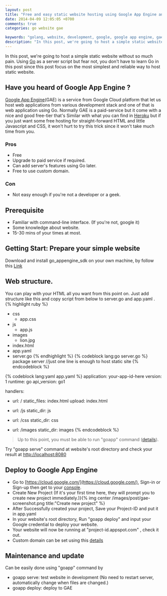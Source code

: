 ```yaml
---
layout: post
title: "Free and easy static website hosting using Google App Engine and Go's runtime"
date: 2014-04-09 12:05:05 +0700
comments: true
categories: go website gae

keywords: "golang, website, development, google, google app engine, gae"
description: "In this post, we're going to host a simple static website without so much pain. Using Go as a server script but fear not, you don't have to learn Go in this post since this post focus on the most simplest and reliable way to host static website...."
---
```


In this post, we're going to host a simple static website without so much pain. Using [Go](http://golang.org) as a server script but fear not, you don't have to learn Go in this post since this post focus on the most simplest and reliable way to host static website.

Have you heard of Google App Engine ?
--------------------------------------

[Google App Engine](https://appengine.google.com/)(GAE) is a service from Google Cloud platform that let us host web applications from various development stack and one of that is web application using Go. Normally GAE is a paid-service but it come with a nice and good free-tier that's Similar with what you can find in [Heroku](http://heroku.com) but if you just want some free hosting for straight-forward HTML and little Javascript and CSS, it won't hurt to try this trick since it won't take much time from you.

### Pros
- Free
- Upgrade to paid service if required.
- Can add server's features using Go later.
- Free to use custom domain.

### Con
- Not easy enough if you're not a developer or a geek.

Prerequisite
--------------------------------------
- Familiar with command-line interface. (If you're not, google it)
- Some knowledge about website.
- 15-30 mins of your times at most.

Getting Start: Prepare your simple website
------------------------------------------
Download and install go_appengine_sdk on your own machine, by follow this [Link](https://developers.google.com/appengine/downloads#Google_App_Engine_SDK_for_Go)


Web structure.
--------------
You can play with your HTML all you want from this point on. Just add structure like this and copy script from below to server.go and app.yaml . 
{% highlight ruby %}
- css
  - app.css
- js
  - app.js
- images
  - lion.jpg
- index.html
- app.yaml
- server.go
{% endhighlight %}
{% codeblock lang:go server.go %}
package server
//just one line is enough to host static site
{% endcodeblock %}

{% codeblock lang:yaml app.yaml %}
application: your-app-id-here
version: 1
runtime: go
api_version: go1
 
handlers:
- url: /
  static_files: index.html
  upload: index\.html
 
- url: /js
  static_dir: js
 
- url: /css
  static_dir: css
 
- url: /images
  static_dir: images
{% endcodeblock %}

>Up to this point, you must be able to run "goapp" command ([details](https://developers.google.com/appengine/docs/go/gettingstarted/devenvironment)).

Try "goapp serve" command at website's root directory and check your result at [http://localhost:8080](http://localhost:8080)

Deploy to Google App Engine
---------------------------
- Go to [https://cloud.google.com/](https://cloud.google.com/), Sign-in or Sign-up then get to your [console](https://console.developers.google.com). 
- Create New Project (If it's your first time here, they will prompt you to create new project immediately.)}{% img center /images/post/gae-screenshot.png title:"Create new project" %}
- After Successfully created your project, Save your Project-ID and put it in app.yaml
- In your website's root directory, Run "goapp deploy" and input your Google credential to deploy your website.
- Your website will now be running at "project-id.appspot.com" , check it out.
- Custom domain can be set using this [details](https://developers.google.com/appengine/docs/domain)

Maintenance and update
-----------------------
Can be easily done using "goapp" command by 

- goapp serve: test website in development (No need to restart server, automatically change when files are changed.)
- goapp deploy: deploy to GAE